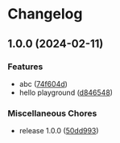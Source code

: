 # Changelog

## 1.0.0 (2024-02-11)


### Features

* abc ([74f604d](https://github.com/kalosisz/releaser/commit/74f604db31d653e1b2e02e10012b35de8b71bef2))
* hello playground ([d846548](https://github.com/kalosisz/releaser/commit/d84654806de004aeccc272ebebc522467fe18048))


### Miscellaneous Chores

* release 1.0.0 ([50dd993](https://github.com/kalosisz/releaser/commit/50dd9930b6d7356f5d7421efc4dd6a68a54a2760))
